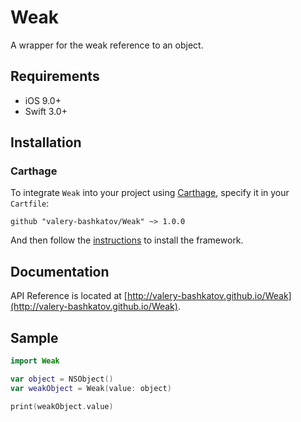 # Weak
A wrapper for the weak reference to an object.

## Requirements
- iOS 9.0+
- Swift 3.0+

## Installation
### Carthage
To integrate `Weak` into your project using [Carthage](https://github.com/Carthage/Carthage), specify it in your `Cartfile`:

```
github "valery-bashkatov/Weak" ~> 1.0.0
```

And then follow the [instructions](https://github.com/Carthage/Carthage#if-youre-building-for-ios-tvos-or-watchos) to install the framework.

## Documentation
API Reference is located at [http://valery-bashkatov.github.io/Weak](http://valery-bashkatov.github.io/Weak).

## Sample
```swift
import Weak

var object = NSObject()
var weakObject = Weak(value: object)

print(weakObject.value)
```